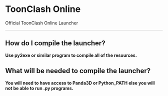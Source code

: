 # ToonClash Online
Official ToonClash Online Launcher
***

## How do I compile the launcher?
**Use py2exe or similar program to compile all of the resources.**

## What will be needed to compile the launcher?
**You will need to have access to Panda3D or Python_PATH else you will not be able to run .py programs.**
